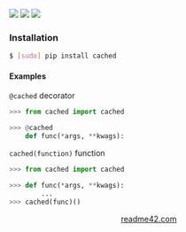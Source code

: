 <!--
https://readme42.com
-->


[![](https://img.shields.io/pypi/v/cached.svg?maxAge=3600)](https://pypi.org/project/cached/)
[![](https://img.shields.io/badge/License-Unlicense-blue.svg?longCache=True)](https://unlicense.org/)
[![](https://github.com/andrewp-as-is/cached.py/workflows/tests42/badge.svg)](https://github.com/andrewp-as-is/cached.py/actions)

### Installation
```bash
$ [sudo] pip install cached
```

#### Examples
`@cached` decorator

```python
>>> from cached import cached

>>> @cached
    def func(*args, **kwags):
```

`cached(function)` function
```python
>>> from cached import cached

>>> def func(*args, **kwags):
        ...
>>> cached(func)()
```

<p align="center">
    <a href="https://readme42.com/">readme42.com</a>
</p>
